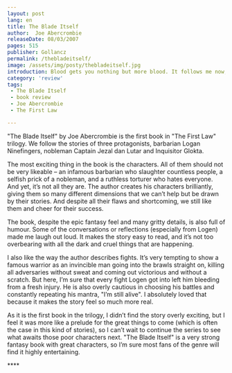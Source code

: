 ```yaml
---
layout: post
lang: en
title: The Blade Itself
author:  Joe Abercrombie
releaseDate: 08/03/2007
pages: 515
publisher: Gollancz
permalink: /thebladeitself/
image: /assets/img/posty/thebladeitself.jpg
introduction: Blood gets you nothing but more blood. It follows me now, always, like my shadow, and like my shadow, I can never be free of it. I should never be free of it. I’ve earned it. I’ve deserved it. I’ve sought it out. Such is my punishment.
category: 'review'
tags:
 - The Blade Itself
 - book review
 - Joe Abercrombie
 - The First Law

---
```


  "The Blade Itself" by Joe Abercrombie is the first book in "The First Law" trilogy. We follow the stories of three protagonists, barbarian Logan Ninefingers, nobleman Captain Jezal dan Lutar and Inquisitor Glokta.

  The most exciting thing in the book is the characters. All of them should not be very likeable – an infamous barbarian who slaughter countless people, a selfish prick of a nobleman, and a ruthless torturer who hates everyone. And yet, it’s not all they are. The author creates his characters brilliantly, giving them so many different dimensions that we can’t help but be drawn by their stories. And despite all their flaws and shortcoming, we still like them and cheer for their success.

  The book, despite the epic fantasy feel and many gritty details, is also full of humour. Some of the conversations or reflections (especially from Logen) made me laugh out loud. It makes the story easy to read, and it’s not too overbearing with all the dark and cruel things that are happening.

  I also like the way the author describes fights. It’s very tempting to show a famous warrior as an invincible man going into the brawls straight on, killing all adversaries without sweat and coming out victorious and without a scratch. But here, I’m sure that every fight Logen got into left him bleeding from a fresh injury. He is also overly cautious in choosing his battles and constantly repeating his mantra, "I’m still alive". I absolutely loved that because it makes the story feel so much more real.

  As it is the first book in the trilogy, I didn’t find the story overly exciting, but I feel it was more like a prelude for the great things to come (which is often the case in this kind of stories), so I can’t wait to continue the series to see what awaits those poor characters next. "The Blade Itself" is a very strong fantasy book with great characters, so I’m sure most fans of the genre will find it highly entertaining.

  \*\*\*\*
